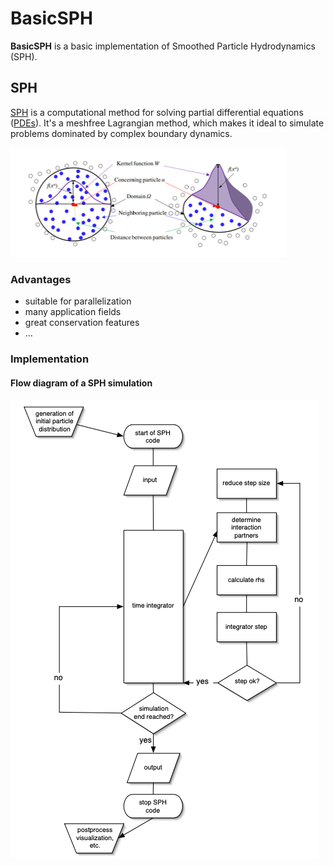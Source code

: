 # BasicSPH

**BasicSPH** is a basic implementation of Smoothed Particle Hydrodynamics (SPH).

## SPH

[SPH](https://en.wikipedia.org/wiki/Smoothed-particle_hydrodynamics) is a computational method for solving partial differential equations ([PDEs](https://en.wikipedia.org/wiki/Partial_differential_equation)). It's a meshfree Lagrangian method, which makes it ideal to simulate problems dominated by complex boundary dynamics. 

![Basic idea](documents/pictures/basic_idea.png)

### Advantages

* suitable for parallelization
* many application fields
* great conservation features
* ... 

### Implementation

#### Flow diagram of a SPH simulation

![Flow diagram of a SPH simulation](documents/pictures/flow_diagram.png)